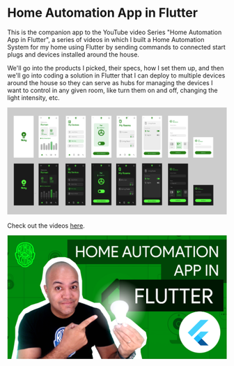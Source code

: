 # Home Automation App in Flutter

This is the companion app to the YouTube video Series "Home Automation App in Flutter", a series of videos in which I built a Home Automation System for my home using Flutter by sending commands to connected start plugs and devices installed around the house.

We'll go into the products I picked, their specs, how I set them up, and then we'll go into coding a solution in Flutter that I can deploy to multiple devices around the house so they can serve as hubs for managing the devices I want to control in any given room, like turn them on and off, changing the light intensity, etc.

![App](app_mockups.png)

Check out the videos [here](https://www.youtube.com/playlist?list=PL8NTBhIXP2gH-Z7pgJ6W3wYodZwe7d6bI).

![App](main_thumb.png)